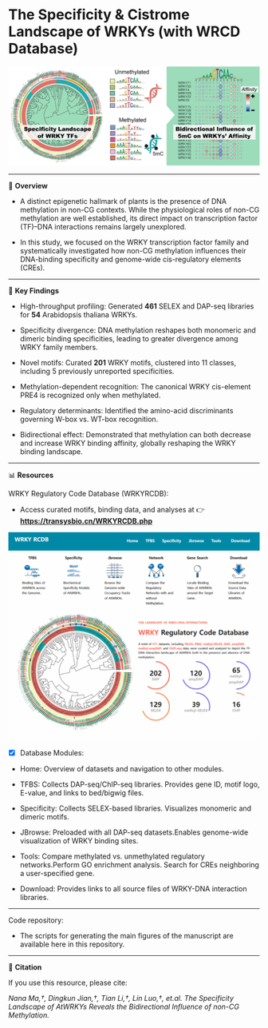 # The Specificity & Cistrome Landscape of WRKYs (with WRCD Database)

![image](https://github.com/Jiang-Bio/WRKY_RCDB/blob/master/graphical_abstract.png)

---
📖 **Overview**

- A distinct epigenetic hallmark of plants is the presence of DNA methylation in non-CG contexts. While the physiological roles of non-CG methylation are well established, its direct impact on transcription factor (TF)–DNA interactions remains largely unexplored.

- In this study, we focused on the WRKY transcription factor family and systematically investigated how non-CG methylation influences their DNA-binding specificity and genome-wide cis-regulatory elements (CREs).

---

🔬 **Key Findings**

- High-throughput profiling: Generated **461** SELEX and DAP-seq libraries for **54** Arabidopsis thaliana WRKYs.

- Specificity divergence: DNA methylation reshapes both monomeric and dimeric binding specificities, leading to greater divergence among WRKY family members.

- Novel motifs: Curated **201** WRKY motifs, clustered into 11 classes, including 5 previously unreported specificities.

- Methylation-dependent recognition: The canonical WRKY cis-element PRE4 is recognized only when methylated.

- Regulatory determinants: Identified the amino-acid discriminants governing W-box vs. WT-box recognition.

- Bidirectional effect: Demonstrated that methylation can both decrease and increase WRKY binding affinity, globally reshaping the WRKY binding landscape.

---

📊 **Resources**

WRKY Regulatory Code Database (WRKYRCDB):
- Access curated motifs, binding data, and analyses at 👉 **https://transysbio.cn/WRKYRCDB.php**
  
![image](https://github.com/Jiang-Bio/WRKY_RCDB/blob/master/WRKYRCDB.png)

- [x] Database Modules:

- Home: Overview of datasets and navigation to other modules.

- TFBS: Collects DAP-seq/ChIP-seq libraries. Provides gene ID, motif logo, E-value, and links to bed/bigwig files.

- Specificity: Collects SELEX-based libraries. Visualizes monomeric and dimeric motifs.

- JBrowse: Preloaded with all DAP-seq datasets.Enables genome-wide visualization of WRKY binding sites.

- Tools: Compare methylated vs. unmethylated regulatory networks.Perform GO enrichment analysis. Search for CREs neighboring a user-specified gene.

- Download: Provides links to all source files of WRKY-DNA interaction libraries.

---

Code repository:
- The scripts for generating the main figures of the manuscript are available here in this repository.

---

📌 **Citation**

If you use this resource, please cite:

*Nana Ma,†, Dingkun Jian,†, Tian Li,†, Lin Luo,†, et.al. The Specificity Landscape of AtWRKYs Reveals the Bidirectional Influence of non-CG Methylation.*
